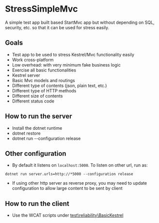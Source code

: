 ﻿# StressSimpleMvc
A simple test app built based StartMvc app but without depending on SQL, security, etc. so that it can be used for stress easily.

## Goals

* Test app to be used to stress Kestrel/Mvc functionality easily
* Work cross-platform
*  Low overhead: with very minimum fake business logic
* Exercise all basic functionalities
 * Kestrel server
 * Basic Mvc models and routings
 * Different type of contents (json, plain text, etc.)
 * Different type of HTTP methods
 * Different size of contents
 * Different status code

## How to run the server 
* Install the dotnet runtime
* dotnet restore
* dotnet run --configuration release

## Other configuration

* By default it listens on `localhost:5000`. To listen on other url, run as:

```
dotnet run server.urls=http://*5000 --configuration release
```

* If using other http server as reverse proxy, you may need to update configuration to allow large content to be sent by client

## How to run the client

* Use the WCAT scripts under [test\reliability\BasicKestrel](../../test/Reliability/BasicKestrel/)
